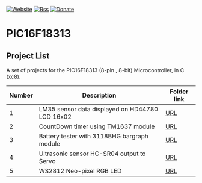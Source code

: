 [![Website](https://img.shields.io/badge/Website-Link-blue.svg)](https://gavinlyonsrepo.github.io/)  [![Rss](https://img.shields.io/badge/Subscribe-RSS-yellow.svg)](https://gavinlyonsrepo.github.io//feed.xml)  [![Donate](https://img.shields.io/badge/Donate-PayPal-green.svg)](https://www.paypal.com/paypalme/whitelight976)

# PIC16F18313 

Project List
-----------------------------------------
A set of projects for the PIC16F18313 (8-pin , 8-bit) Microcontroller,
in C (xc8). 

| Number| Description | Folder link |
| --- | --- | --- |
| 1  | LM35 sensor data displayed on HD44780 LCD 16x02 |[URL](projects/LM35_LCD16X02_4bit) |
| 2  | CountDown timer using TM1637 module | [URL](projects/countdown_timer) |
| 3  | Battery tester with 3118BHG bargraph module | [URL](projects/bargraph) |
| 4  | Ultrasonic sensor HC-SR04  output to Servo | [URL](projects/ultraservo) |
| 5  | WS2812 Neo-pixel RGB LED  | [URL](projects/ws2812) |


